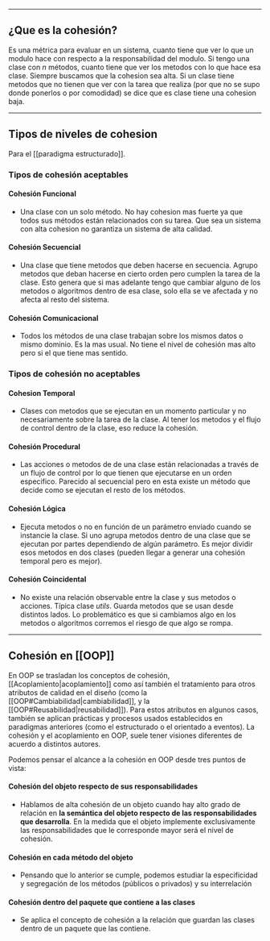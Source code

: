 
---
## ¿Que es la cohesión?
Es una métrica para evaluar en un sistema, cuanto tiene que ver lo que un modulo hace con respecto a la responsabilidad del modulo. Si tengo una clase con $n$ métodos, cuanto tiene que ver los metodos con lo que hace esa clase.
Siempre buscamos que la cohesion sea alta. Si un clase tiene metodos que no tienen que ver con la tarea que realiza (por que no se supo donde ponerlos o por comodidad) se dice que es clase tiene una cohesion baja.

---
## Tipos de niveles de cohesion
Para el [[paradigma estructurado]].
### Tipos de cohesión aceptables
#### Cohesión Funcional
- Una clase con un solo método. No hay cohesion mas fuerte ya que todos sus métodos están relacionados con su tarea. Que sea un sistema con alta cohesion no garantiza un sistema de alta calidad.
#### Cohesión Secuencial
- Una clase que tiene metodos que deben hacerse en secuencia. Agrupo metodos que deban hacerse en cierto orden pero cumplen la tarea de la clase. Esto genera que si mas adelante tengo que cambiar alguno de los metodos o algoritmos dentro de esa clase, solo ella se ve afectada y no afecta al resto del sistema.
#### Cohesión Comunicacional
 - Todos los métodos de una clase trabajan sobre los mismos datos o mismo dominio. Es la mas usual. No tiene el nivel de cohesión mas alto pero si el que tiene mas sentido.


### Tipos de cohesión no aceptables
#### Cohesion Temporal
- Clases con metodos que se ejecutan en un momento particular y no necesariamente sobre la tarea de la clase. Al tener los metodos y el flujo de control dentro de la clase, eso reduce la cohesión.
#### Cohesión Procedural
- Las acciones o metodos de de una clase están relacionadas a través de un flujo de control por lo que tienen que ejecutarse en un orden especifico. Parecido al secuencial pero en esta existe  un método que decide como se ejecutan el resto de los métodos.
#### Cohesión Lógica
- Ejecuta metodos o no en función de un parámetro enviado cuando se instancie la clase. Si uno agrupa metodos dentro de una clase que se ejecutan por partes dependiendo de algún parámetro. Es mejor dividir esos metodos en dos clases (pueden llegar a generar una cohesión temporal pero es mejor).
#### Cohesión Coincidental
- No existe una relación observable entre la clase y sus metodos o acciones. Típica clase *utils*. Guarda metodos que se usan desde distintos lados. Lo problemático es que si cambiamos algo en los metodos o algoritmos corremos el riesgo de que algo se rompa.

---
## Cohesión en [[OOP]]
En OOP se trasladan los conceptos de cohesión, [[Acoplamiento|acoplamiento]] como así también el tratamiento para otros atributos de calidad en el diseño (como la [[OOP#Cambiabilidad|cambiabilidad]], y la [[OOP#Reusabilidad|reusabilidad]]).
Para estos atributos en algunos casos, también se aplican prácticas y procesos usados establecidos en paradigmas anteriores (como el estructurado o el orientado a eventos).
La cohesión y el acoplamiento en OOP, suele tener visiones diferentes de acuerdo a distintos autores.

Podemos pensar el alcance a la cohesión en OOP desde tres puntos de vista:
#### Cohesión del objeto respecto de sus responsabilidades
- Hablamos de alta cohesión de un objeto cuando hay alto grado de relación en __la semántica del objeto respecto de las responsabilidades que desarrolla__. En la medida que el objeto implemente exclusivamente las responsabilidades que le corresponde mayor será el nivel de cohesión.
#### Cohesión en cada método del objeto
- Pensando que lo anterior se cumple, podemos estudiar la especificidad y segregación de los métodos (públicos o privados) y su interrelación
#### Cohesión dentro del paquete que contiene a las clases
- Se aplica el concepto de cohesión a la relación que guardan las clases dentro de un paquete que las contiene.